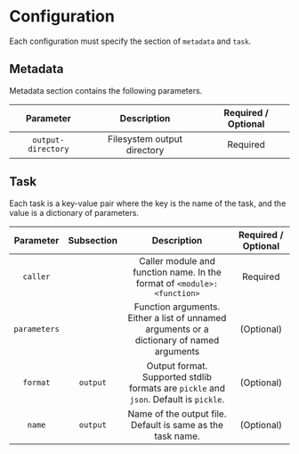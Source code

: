 # Configuration

Each configuration must specify the section of `metadata` and `task`.

## Metadata

Metadata section contains the following parameters.

|     Parameter      |         Description         | Required / Optional |
| :----------------: | :-------------------------: | :-----------------: |
| `output-directory` | Filesystem output directory |      Required       |

## Task

Each task is a key-value pair where the key is the name of the task,
and the value is a dictionary of parameters.

|  Parameter   | Subsection |                                        Description                                        | Required / Optional |
| :----------: | :--------: | :---------------------------------------------------------------------------------------: | :-----------------: |
|   `caller`   |            |          Caller module and function name. In the format of `<module>:<function>`          |      Required       |
| `parameters` |            | Function arguments. Either a list of unnamed arguments or a dictionary of named arguments |     (Optional)      |
|   `format`   |  `output`  |   Output format. Supported stdlib formats are `pickle` and `json`. Default is `pickle`.   |     (Optional)      |
|    `name`    |  `output`  |                Name of the output file. Default is same as the task name.                 |     (Optional)      |
